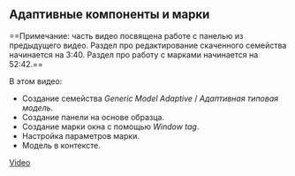 ## Адаптивные компоненты и марки  

==Примечание: часть видео посвящена работе с панелью из предыдущего видео. Раздел про редактирование скаченного семейства начинается на 3:40. Раздел про работу с марками начинается на 52:42.==

В этом видео:

- Создание семейства _Generiс Model Adaptive_ / _Адаптивная типовая модель_.
- Создание панели на основе образца.
- Создание марки окна с помощью _Window tag_.
- Настройка параметров марки.
- Модель в контексте.

[Video](https://player.softculture.cc/embed/online/RFA/RFA_9.16.03_L7-2_Tags_and_Schedules)
